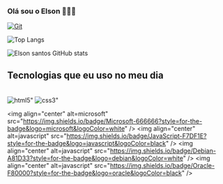 ### Olá sou o Elson 👨🏿‍💻

[![Git](https://img.shields.io/badge/GitHub-100000?style=for-the-badge&logo=github&logoColor=white)](https://github.com/Elson-Santos)

![Top Langs](https://github-readme-stats.vercel.app/api/top-langs/?username=elson-santos&hide_progress=true)

![Elson santos GitHub stats](https://github-readme-stats.vercel.app/api?username=elson-santos&show_icons=true&theme=radical)

## Tecnologias que eu uso no meu dia

<div style="display: inline_block"><br/>
<img align="center" alt=html5" src="https://img.shields.io/badge/HTML5-E34F26?style=for-the-badge&logo=html5&logoColor=white" />
<img align="center" alt=css3" src="https://img.shields.io/badge/CSS3-1572B6?style=for-the-badge&logo=css3&logoColor=white" />

<img align="center" alt=microsoft" src="https://img.shields.io/badge/Microsoft-666666?style=for-the-badge&logo=microsoft&logoColor=white" />
<img align="center" alt=javascript" src="https://img.shields.io/badge/JavaScript-F7DF1E?style=for-the-badge&logo=javascript&logoColor=black" />
<img align="center" alt=javascript" src="https://img.shields.io/badge/Debian-A81D33?style=for-the-badge&logo=debian&logoColor=white" />
<img align="center" alt=javascript" src="https://img.shields.io/badge/Oracle-F80000?style=for-the-badge&logo=oracle&logoColor=black" />


</div>

